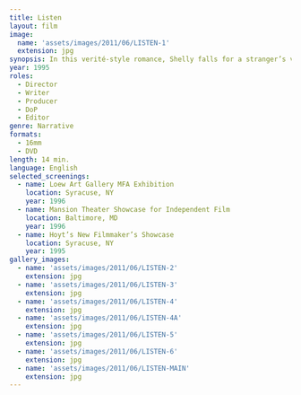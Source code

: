 ```yaml
---
title: Listen
layout: film
image:
  name: 'assets/images/2011/06/LISTEN-1'
  extension: jpg
synopsis: In this verité-style romance, Shelly falls for a stranger’s voice on her answering machine.
year: 1995
roles:
  - Director
  - Writer
  - Producer
  - DoP
  - Editor
genre: Narrative
formats:
  - 16mm
  - DVD
length: 14 min.
language: English
selected_screenings:
  - name: Loew Art Gallery MFA Exhibition
    location: Syracuse, NY
    year: 1996
  - name: Mansion Theater Showcase for Independent Film
    location: Baltimore, MD
    year: 1996
  - name: Hoyt’s New Filmmaker’s Showcase
    location: Syracuse, NY
    year: 1995
gallery_images:
  - name: 'assets/images/2011/06/LISTEN-2'
    extension: jpg
  - name: 'assets/images/2011/06/LISTEN-3'
    extension: jpg
  - name: 'assets/images/2011/06/LISTEN-4'
    extension: jpg
  - name: 'assets/images/2011/06/LISTEN-4A'
    extension: jpg
  - name: 'assets/images/2011/06/LISTEN-5'
    extension: jpg
  - name: 'assets/images/2011/06/LISTEN-6'
    extension: jpg
  - name: 'assets/images/2011/06/LISTEN-MAIN'
    extension: jpg
---
```

